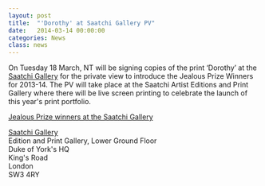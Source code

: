 ```yaml
---
layout: post
title:  "'Dorothy' at Saatchi Gallery PV"
date:   2014-03-14 00:00:00
categories: News
class: news
---
```


On Tuesday 18 March, NT will be signing copies of the print ‘Dorothy’ at the <a href="http://www.saatchigallery.com" target="_blank">Saatchi Gallery</a> for the private view to introduce the Jealous Prize Winners for 2013-14. The PV will take place at the Saatchi Artist Editions and Print Gallery where there will be live screen printing to celebrate the launch of this year's print portfolio.

<a href="https://www.facebook.com/events/1443267782577715" target="_blank">Jealous Prize winners at the Saatchi Gallery</a>

<a href="http://www.saatchigallery.com" target="_blank">Saatchi Gallery</a>  
Edition and Print Gallery, Lower Ground Floor  
Duke of York's HQ  
King's Road  
London  
SW3 4RY
